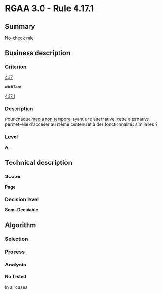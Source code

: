 # RGAA 3.0 -  Rule 4.17.1

## Summary

No-check rule

## Business description

### Criterion

[4.17](http://references.modernisation.gouv.fr/referentiel-technique-0#crit-4-17)

###Test

[4.17.1](http://disic.github.io/rgaa_referentiel_en/RGAA3.0_Criteria_English_version_v1.html#test-4-17-1)

### Description

Pour chaque <a href="http://references.modernisation.gouv.fr/referentiel-technique-0#mMediaNoTemp">m&eacute;dia non temporel</a> ayant une alternative, cette alternative permet-elle d'acc&eacute;der au m&ecirc;me contenu et &agrave; des fonctionnalit&eacute;s similaires ?

### Level

**A**

## Technical description

### Scope

**Page**

### Decision level

**Semi-Decidable**

## Algorithm

### Selection

### Process

### Analysis

#### No Tested 

In all cases
